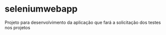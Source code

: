 # seleniumwebapp
Projeto para desenvolvimento da aplicação que fará a solicitação dos testes nos projetos
